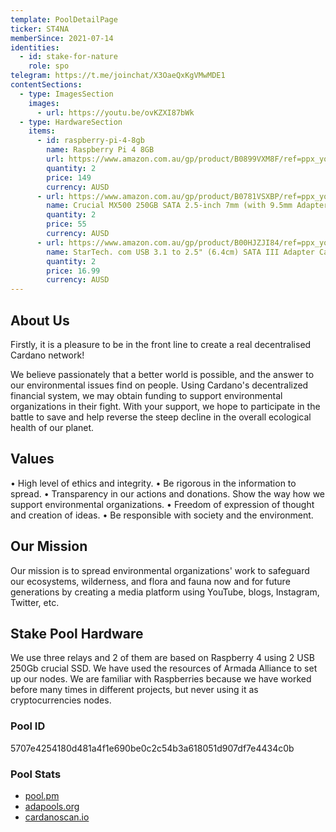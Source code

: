 ```yaml
---
template: PoolDetailPage
ticker: ST4NA
memberSince: 2021-07-14
identities: 
  - id: stake-for-nature
    role: spo
telegram: https://t.me/joinchat/X3OaeQxKgVMwMDE1
contentSections:
  - type: ImagesSection
    images:
      - url: https://youtu.be/ovKZXI87bWk
  - type: HardwareSection
    items:
      - id: raspberry-pi-4-8gb
        name: Raspberry Pi 4 8GB
        url: https://www.amazon.com.au/gp/product/B0899VXM8F/ref=ppx_yo_dt_b_asin_title_o09_s00?ie=UTF8&psc=1
        quantity: 2
        price: 149
        currency: AUSD
      - url: https://www.amazon.com.au/gp/product/B0781VSXBP/ref=ppx_yo_dt_b_asin_title_o08_s00?ie=UTF8&psc=1
        name: Crucial MX500 250GB SATA 2.5-inch 7mm (with 9.5mm Adapter) Internal SSD, 250, CT250MX500SSD1,Blue/Gray
        quantity: 2
        price: 55
        currency: AUSD
      - url: https://www.amazon.com.au/gp/product/B00HJZJI84/ref=ppx_yo_dt_b_asin_title_o09_s00?ie=UTF8&psc=1
        name: StarTech. com USB 3.1 to 2.5" (6.4cm) SATA III Adapter Cable with UASP - USB 3.1 to SATA SSD/HDD Converter/Adapter Cable
        quantity: 2
        price: 16.99
        currency: AUSD
---
```


## About Us

Firstly, it is a pleasure to be in the front line to create a real decentralised Cardano network!

We believe passionately that a better world is possible, and the answer to our environmental issues find on people. Using Cardano's decentralized financial system, we may obtain funding to support environmental organizations in their fight. With your support, we hope to participate in the battle to save and help reverse the steep decline in the overall ecological health of our planet.

## Values

•	High level of ethics and integrity.
•	Be rigorous in the information to spread.
•	Transparency in our actions and donations. Show the way how we support environmental organizations.
•	Freedom of expression of thought and creation of ideas.
•	Be responsible with society and the environment.

## Our Mission

Our mission is to spread environmental organizations' work to safeguard our ecosystems, wilderness, and flora and fauna now and for future generations by creating a media platform using YouTube, blogs, Instagram, Twitter, etc.

## Stake Pool Hardware

We use three relays and 2 of them are based on Raspberry 4 using 2 USB 250Gb crucial SSD. We have used the resources of Armada Alliance to set up our nodes. We are familiar with Raspberries because we have worked before many times in different projects, but never using it as cryptocurrencies nodes.

###  Pool ID
5707e4254180d481a4f1e690be0c2c54b3a618051d907df7e4434c0b

### Pool Stats
- [pool.pm](https://pool.pm/5707e4254180d481a4f1e690be0c2c54b3a618051d907df7e4434c0b)
- [adapools.org](https://adapools.org/pool/5707e4254180d481a4f1e690be0c2c54b3a618051d907df7e4434c0b)
- [cardanoscan.io](https://cardanoscan.io/pool/5707e4254180d481a4f1e690be0c2c54b3a618051d907df7e4434c0b)


